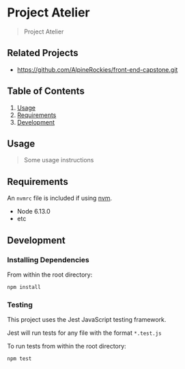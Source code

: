 # Project Atelier

> Project Atelier

## Related Projects

  - https://github.com/AlpineRockies/front-end-capstone.git


## Table of Contents

1. [Usage](#Usage)
1. [Requirements](#requirements)
1. [Development](#development)

## Usage

> Some usage instructions

## Requirements

An `nvmrc` file is included if using [nvm](https://github.com/creationix/nvm).

- Node 6.13.0
- etc

## Development

### Installing Dependencies

From within the root directory:

```sh
npm install
```

### Testing

This project uses the Jest JavaScript testing framework.

Jest will run tests for any file with the format `*.test.js`

To run tests from within the root directory:
```sh
npm test
```
